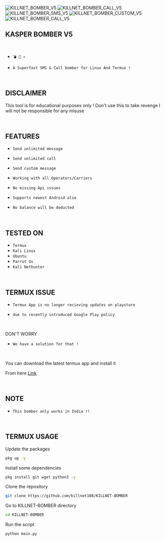 ![KILLNET_BOMBER_V5](https://github.com/KasperHaxX/Kasper/assets/164631190/78eae0c8-9308-43f8-a2f5-3c39b4243a4d)
![KILLNET_BOMBER_CALL_V5](https://github.com/KasperHaxX/Kasper/assets/164631190/6c9aebce-9621-4a4f-9b48-22ae0e00448a)
![KILLNET_BOMBER_SMS_V5](https://github.com/KasperHaxX/Kasper/assets/164631190/a4d5327e-c61a-4a9c-a916-b3d6d2c68337)
![KILLNET_BOMBER_CUSTOM_V5](https://github.com/KasperHaxX/Kasper/assets/164631190/5b0a6445-da6d-4f0c-98b2-0208b760d87f)
![KILLNET_BOMBER_CALL_V5](https://github.com/KasperHaxX/Kasper/assets/164631190/6ee2204a-ab00-40cd-874f-fc51d542e56f)
<h2> KASPER BOMBER V5 </h2>
<br>

* `💣 📱 💀`

* `A Superfast SMS & Call bomber for Linux And Termux !`

<br>

<h2> DISCLAIMER </h2>

This tool is for educational purposes only ! Don't use this to take revenge
I will not be responsible for any misuse 

<br>


<h2> FEATURES </h2>

* `Send unlimited message`

* `Send unlimited call`

* `Send custom message`

* `Working with all Operators/Carriers`

* `No missing Api issues`

* `Supports newest Android also`

* `No balance will be deducted`
   

<br>

<h2> TESTED ON </h2>

* `Termux`
* `Kali Linux`
* `Ubuntu`
* `Parrot Os`
* `Kali Nethunter`

<br>

<h2> TERMUX ISSUE </h2>

* `Termux App is no longer recieving updates on playstore`

* `due to recently introduced Google Play policy `
<br>

DON'T WORRY

* `We have a solution for that !`

<br>


You can download the latest termux app and install it

From here <a href="https://f-droid.org/repo/com.termux_117.apk">Link</a>

<br>

<h2> NOTE </h2>

* `This bomber only works in India !!`

<br/>

<h2> TERMUX USAGE </h2>
 
Update the packages
```bash
pkg up -y
```
Install some dependencies
```bash
pkg install git wget python3 -y
```
Clone the repository
```bash
git clone https://github.com/killnet108/KILLNET-BOMBER
```
Go to KILLNET-BOMBER directory
```bash
cd KILLNET-BOMBER
```
Run the script
```bash
python main.py
```

 
